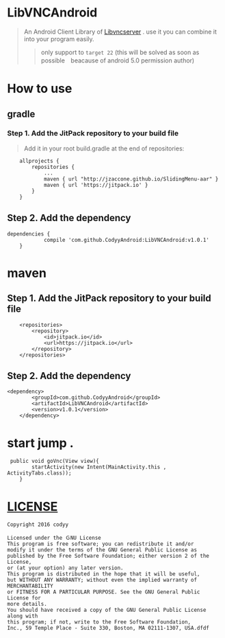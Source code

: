 # LibVNCAndroid

> An Android Client Library of [Libvncserver](https://github.com/LibVNC/libvncserver) . use it you can combine it into your program easily.
>>  only support to `target 22` (this will be solved as soon as possible　beacause of android 5.0 permission author)

# How to use
## gradle
### Step 1. Add the JitPack repository to your build file
>Add it in your root build.gradle at the end of repositories:

````
	allprojects {
		repositories {
			...
			maven { url "http://jzaccone.github.io/SlidingMenu-aar" }
			maven { url 'https://jitpack.io' }
		}
	}
````

## Step 2. Add the dependency
````
dependencies {
	        compile 'com.github.CodyyAndroid:LibVNCAndroid:v1.0.1'
	}
````

# maven
## Step 1. Add the JitPack repository to your build file
```
	<repositories>
		<repository>
		    <id>jitpack.io</id>
		    <url>https://jitpack.io</url>
		</repository>
	</repositories>
```

## Step 2. Add the dependency
```
<dependency>
	    <groupId>com.github.CodyyAndroid</groupId>
	    <artifactId>LibVNCAndroid</artifactId>
	    <version>v1.0.1</version>
	</dependency>
```

# start jump .
```
 public void goVnc(View view){
        startActivity(new Intent(MainActivity.this , ActivityTabs.class));
    }
```


# [LICENSE](#LICENSE)
    Copyright 2016 codyy 
    
    Licensed under the ＧNU License
    This program is free software; you can redistribute it and/or 
    modify it under the terms of the GNU General Public License as 
    published by the Free Software Foundation; either version 2 of the License, 
    or (at your option) any later version.
    This program is distributed in the hope that it will be useful, 
    but WITHOUT ANY WARRANTY; without even the implied warranty of MERCHANTABILITY 
    or FITNESS FOR A PARTICULAR PURPOSE. See the GNU General Public License for 
    more details.    
    You should have received a copy of the GNU General Public License along with 
    this program; if not, write to the Free Software Foundation,
    Inc., 59 Temple Place - Suite 330, Boston, MA 02111-1307, USA.dfdf
